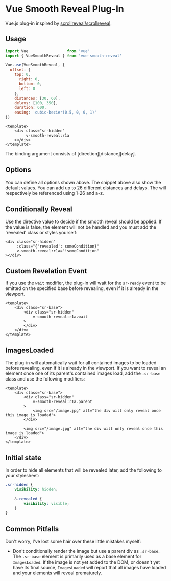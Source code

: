 # Vue Smooth Reveal Plug-In

Vue.js plug-in inspired by [scrollreveal/scrollreveal](https://github.com/scrollreveal/scrollreveal).

## Usage

```js
import Vue                 from 'vue'
import { VueSmoothReveal } from 'vue-smooth-reveal'

Vue.use(VueSmoothReveal, {
  offset: {
    top: 0,
      right: 0,
      bottom: 0,
      left: 0
    },
    distances: [30, 60],
    delays: [100, 350],
    duration: 600,
    easing: 'cubic-bezier(0.5, 0, 0, 1)'
})
```

```vue
<template>
    <div class="sr-hidden"
         v-smooth-reveal:r1a
    ></div>
</template>
```

The binding argument consists of \[direction\]\[distance\]\[delay\].

## Options

You can define all options shown above. The snippet above also show the default values.
You can add up to 26 different distances and delays. The will respectively be referenced using 1-26 and a-z.

## Conditionally Reveal

Use the directive value to decide if the smooth reveal should be applied.
If the value is false, the element will not be handled and you must add the 'revealed' class or styles yourself:

```Vue
<div class="sr-hidden"
     :class="{'revealed': someCondition}"
     v-smooth-reveal:r1a="!someCondition"
></div>
```

## Custom Revelation Event

If you use the `wait` modifier, the plug-in will wait for the `sr-ready` event to be emitted on the specified base before revealing, even if it is already in the viewport.

```Vue
<template>
    <div class="sr-base">
        <div class="sr-hidden"
            v-smooth-reveal:r1a.wait
        >
        </div>
    </div>
</template>
```

## ImagesLoaded

The plug-in will automatically wait for all contained images to be loaded before revealing, even if it is already in the viewport.
If you want to reveal an element once one of its parent's contained images load, add the `.sr-base` class and use the following modifiers:

```Vue
<template>
    <div class="sr-base">
        <div class="sr-hidden"
            v-smooth-reveal:r1a.parent
        >
            <img src="/image.jpg" alt="the div will only reveal once this image is loaded">
        </div>
        
        <img src="/image.jpg" alt="the div will only reveal once this image is loaded">
    </div>
</template>
```

## Initial state

In order to hide all elements that will be revealed later, add the following to your stylesheet:

```SCSS
.sr-hidden {
    visibility: hidden;

    &.revealed {
        visibility: visible;
    }
}
```

## Common Pitfalls

Don't worry, I've lost some hair over these little mistakes myself:

- Don't conditionally render the image but use a parent div as `.sr-base`. The `.sr-base` element is primarily used as a
base element for `ImagesLoaded`. If the image is not yet added to the DOM, or doesn't yet have its final source, `ImagesLoaded`
will report that all images have loaded and your elements will reveal prematurely.
